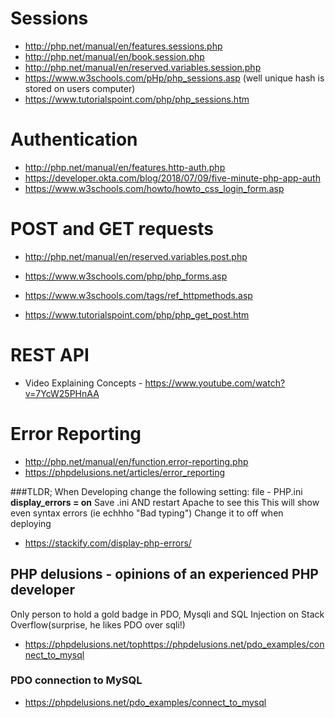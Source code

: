 # Sessions
* http://php.net/manual/en/features.sessions.php
* http://php.net/manual/en/book.session.php
* http://php.net/manual/en/reserved.variables.session.php
* https://www.w3schools.com/pHp/php_sessions.asp (well unique hash is stored on users computer)
* https://www.tutorialspoint.com/php/php_sessions.htm

# Authentication
* http://php.net/manual/en/features.http-auth.php
* https://developer.okta.com/blog/2018/07/09/five-minute-php-app-auth
* https://www.w3schools.com/howto/howto_css_login_form.asp

# POST and GET requests
* http://php.net/manual/en/reserved.variables.post.php

* https://www.w3schools.com/php/php_forms.asp
* https://www.w3schools.com/tags/ref_httpmethods.asp
* https://www.tutorialspoint.com/php/php_get_post.htm


# REST API

* Video Explaining Concepts - https://www.youtube.com/watch?v=7YcW25PHnAA

# Error Reporting
* http://php.net/manual/en/function.error-reporting.php
* https://phpdelusions.net/articles/error_reporting

###TLDR; When Developing  change the following setting:
file - PHP.ini
**display_errors = on**
Save .ini AND restart Apache to see this
This will show even syntax errors (ie echhho "Bad typing")
Change it to off when deploying

* https://stackify.com/display-php-errors/

## PHP delusions - opinions of an experienced PHP developer 
Only person to hold a gold badge in  PDO,  Mysqli and  SQL Injection on Stack Overflow(surprise, he likes PDO over sqli!)
* https://phpdelusions.net/tophttps://phpdelusions.net/pdo_examples/connect_to_mysql
### PDO connection to MySQL
* https://phpdelusions.net/pdo_examples/connect_to_mysql


